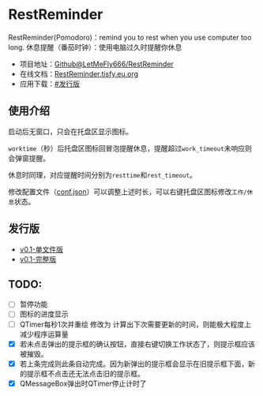 # RestReminder

RestReminder(Pomodoro)：remind you to rest when you use computer too long. 休息提醒（番茄时钟）：使用电脑过久时提醒你休息

+ 项目地址：[Github@LetMeFly666/RestReminder](https://github.com/LetMeFly666/RestReminder)
+ 在线文档：[RestReminder.tisfy.eu.org](https://restreminder.tisfy.eu.org/)
+ 应用下载：[#发行版](#发行版)

## 使用介绍

启动后无窗口，只会在托盘区显示图标。

```worktime```（秒）后托盘区图标回冒泡提醒休息，提醒超过```work_timeout```未响应则会弹窗提醒。

休息时同理，对应提醒时间分别为```resttime```和```rest_timeout```。

修改配置文件（[conf.json](Settings/conf.json)）可以调整上述时长，可以右键托盘区图标修改```工作/休息```状态。

## 发行版

+ [v0.1-单文件版](https://github.com/LetMeFly666/RestReminder/releases/download/v0.1/v0.1-Win64-RestReminder.exe)
+ [v0.1-完整版](https://github.com/LetMeFly666/RestReminder/releases/download/v0.1/v0.1-Win64-RestReminder.zip)

## TODO:

- [ ] 暂停功能
- [ ] 图标的进度显示
- [ ] QTimer每秒1次并重绘 修改为 计算出下次需要更新的时间，则能极大程度上减少程序运算量
- [x] 若未点击弹出的提示框的确认按钮，直接右键切换工作状态了，则提示框应该被摧毁。
- [x] 若上条完成则此条自动完成。因为新弹出的提示框会显示在旧提示框下面，新的提示框不点击还无法点击旧的提示框。
- [x] QMessageBox弹出时QTimer停止计时了
